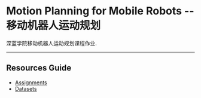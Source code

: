 # Motion Planning for Mobile Robots -- 移动机器人运动规划

深蓝学院移动机器人运动规划课程作业.

---

## Resources Guide

* [Assignments](assignments/)
* [Datasets](data/)